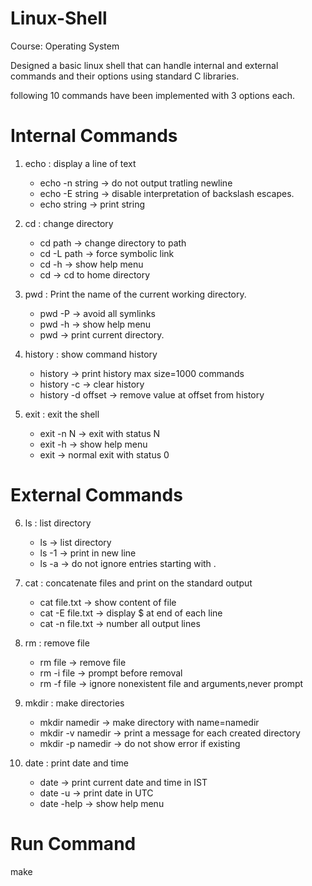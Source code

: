 # Linux-Shell

Course: Operating System

Designed a basic linux shell that can handle internal and external commands and their options using standard C libraries.

following 10 commands have been implemented with 3 options each.

# Internal Commands

1. echo : display a line of text
   - echo -n string -> do not output tratling newline
   - echo -E string -> disable interpretation of backslash escapes.
   - echo string -> print string

2. cd : change directory
   - cd path -> change directory to path
   - cd -L path -> force symbolic link
   - cd -h -> show help menu
   - cd -> cd to home directory

3. pwd : Print the name of the current working directory.
   - pwd -P -> avoid all symlinks
   - pwd -h -> show help menu
   - pwd -> print current directory.

4. history : show command history
   - history -> print history max size=1000 commands
   - history -c -> clear history
   - history -d offset -> remove value at offset from history

5. exit : exit the shell
   - exit -n N -> exit with status N
   - exit -h -> show help menu
   - exit -> normal exit with status 0

# External Commands

6. ls : list directory
   - ls -> list directory
   - ls -1 -> print in new line
   - ls -a -> do not ignore entries starting with .

7. cat : concatenate files and print on the standard output
   - cat file.txt -> show content of file
   - cat -E file.txt -> display $ at end of each line
   - cat -n file.txt -> number all output lines

8. rm : remove file
   - rm file -> remove file
   - rm -i file -> prompt before removal
   - rm -f file -> ignore nonexistent file and arguments,never prompt

9. mkdir : make directories
   - mkdir namedir -> make directory with name=namedir
   - mkdir -v namedir -> print a message for each created directory
   - mkdir -p namedir -> do not show error if existing

10. date : print date and time
    - date -> print current date and time in IST
    - date -u -> print date in UTC
    - date -help -> show help menu

# Run Command
make
